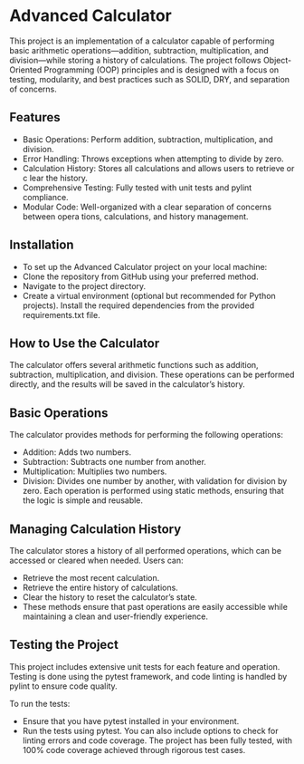 # Advanced Calculator

This project is an implementation of a calculator capable of performing basic arithmetic operations—addition, subtraction, multiplication, and division—while storing a history of calculations. The project follows Object-Oriented Programming (OOP) principles and is designed with a focus on testing, modularity, and best practices such as SOLID, DRY, and separation of concerns.

## Features
- Basic Operations: Perform addition, subtraction, multiplication, and division.
- Error Handling: Throws exceptions when attempting to divide by zero.
- Calculation History: Stores all calculations and allows users to retrieve or c  lear the history.
- Comprehensive Testing: Fully tested with unit tests and pylint compliance.
- Modular Code: Well-organized with a clear separation of concerns between opera  tions, calculations, and history management.

## Installation
- To set up the Advanced Calculator project on your local machine:
- Clone the repository from GitHub using your preferred method.
- Navigate to the project directory.
- Create a virtual environment (optional but recommended for Python projects).
 Install the required dependencies from the provided requirements.txt file.

## How to Use the Calculator
The calculator offers several arithmetic functions such as addition, subtraction, multiplication, and division. These operations can be performed directly, and the results will be saved in the calculator’s history.

## Basic Operations
The calculator provides methods for performing the following operations:

- Addition: Adds two numbers.
- Subtraction: Subtracts one number from another.
- Multiplication: Multiplies two numbers.
- Division: Divides one number by another, with validation for division by zero.
Each operation is performed using static methods, ensuring that the logic is simple and reusable.

## Managing Calculation History
The calculator stores a history of all performed operations, which can be accessed or cleared when needed. Users can:

- Retrieve the most recent calculation.
- Retrieve the entire history of calculations.
- Clear the history to reset the calculator’s state.
- These methods ensure that past operations are easily accessible while maintaining a clean and user-friendly experience.

## Testing the Project
This project includes extensive unit tests for each feature and operation. Testing is done using the pytest framework, and code linting is handled by pylint to ensure code quality.

To run the tests:

- Ensure that you have pytest installed in your environment.
- Run the tests using pytest. You can also include options to check for linting errors and code coverage.
The project has been fully tested, with 100% code coverage achieved through rigorous test cases.
